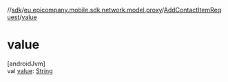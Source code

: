 //[sdk](../../../index.md)/[eu.epicompany.mobile.sdk.network.model.proxy](../index.md)/[AddContactItemRequest](index.md)/[value](value.md)

# value

[androidJvm]\
val [value](value.md): [String](https://kotlinlang.org/api/latest/jvm/stdlib/kotlin/-string/index.html)
